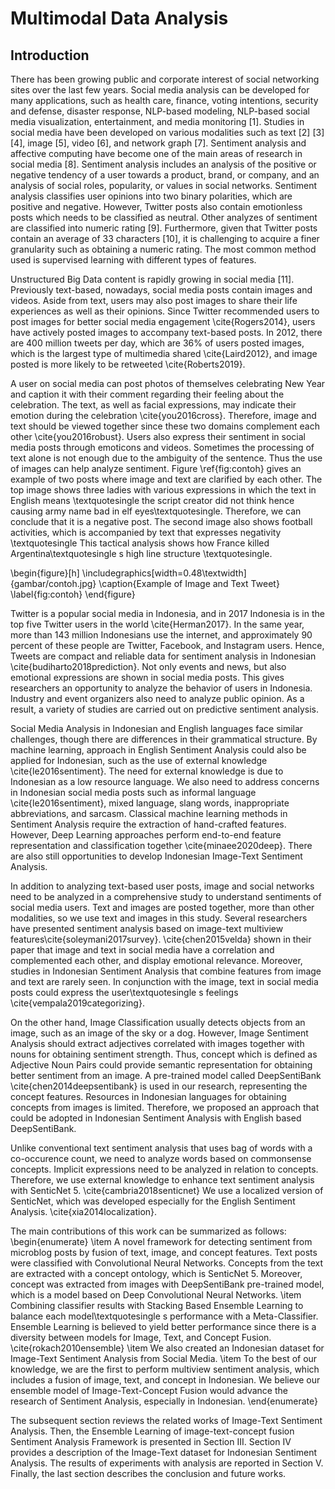 # Multimodal Data Analysis

## Introduction

There has been growing public and corporate interest of social networking sites over the last few years. Social media analysis can be developed for many applications, such as health care, finance, voting intentions, security and defense, disaster response, NLP-based modeling, NLP-based social media visualization, entertainment, and media monitoring [1]. Studies in social media have been developed on various modalities such as text [2] [3] [4], image [5], video [6], and network graph [7]. Sentiment analysis and affective computing have become one of the main areas of research in social media [8]. Sentiment analysis includes an analysis of the positive or negative tendency of a user towards a product, brand, or company, and an analysis of social roles, popularity, or values in social networks. Sentiment analysis classifies user opinions into two binary polarities, which are positive and negative. However, Twitter posts also contain emotionless posts which needs to be classified as neutral. Other analyzes of sentiment are classified into numeric rating [9]. Furthermore, given that Twitter posts contain an average of 33 characters [10], it is challenging to acquire a finer granularity such as obtaining a numeric rating. The most common method used is supervised learning with different types of features.

Unstructured Big Data content is rapidly growing in social media [11]. Previously text-based, nowadays, social media posts contain images and videos. Aside from text, users may also post images to share their life experiences as well as their opinions. Since Twitter recommended users to post images for better social media engagement \cite{Rogers2014}, users have actively posted images to accompany text-based posts. In 2012, there are 400 million tweets per day, which are 36\% of users posted images, which is the largest type of multimedia shared \cite{Laird2012}, and image posted is more likely to be retweeted \cite{Roberts2019}. 

A user on social media can post photos of themselves celebrating New Year and caption it with their comment regarding their feeling about the celebration. The text, as well as facial expressions, may indicate their emotion during the celebration \cite{you2016cross}. Therefore, image and text should be viewed together since these two domains complement each other \cite{you2016robust}. Users also express their sentiment in social media posts through emoticons and videos. Sometimes the processing of text alone is not enough due to the ambiguity of the sentence. Thus the use of images can help analyze sentiment. Figure \ref{fig:contoh} gives an example of two posts where image and text are clarified by each other. The top image shows three ladies with various expressions in which the text in English means \textquotesingle the script creator did not think hence causing army name bad in elf eyes\textquotesingle. Therefore, we can conclude that it is a negative post. The second image also shows football activities, which is accompanied by text that expresses negativity \textquotesingle This tactical analysis shows how France killed Argentina\textquotesingle s high line structure \textquotesingle.

\begin{figure}[h]
	\includegraphics[width=0.48\textwidth]{gambar/contoh.jpg}
	\caption{Example of Image and Text Tweet}
	\label{fig:contoh}
\end{figure}

Twitter is a popular social media in Indonesia, and in 2017 Indonesia is in the top five Twitter users in the world \cite{Herman2017}. In the same year, more than 143 million Indonesians use the internet, and approximately 90 percent of these people are Twitter, Facebook, and Instagram users. Hence, Tweets are compact and reliable data for sentiment analysis in Indonesian \cite{budiharto2018prediction}. Not only events and news, but also emotional expressions are shown in social media posts. This gives researchers an opportunity to analyze the behavior of users in Indonesia. Industry and event organizers also need to analyze public opinion. As a result, a variety of studies are carried out on predictive sentiment analysis.

Social Media Analysis in Indonesian and English languages face similar challenges, though there are differences in their grammatical structure. By machine learning, approach in English Sentiment Analysis could also be applied for Indonesian, such as the use of external knowledge \cite{le2016sentiment}. The need for external knowledge is due to Indonesian as a low resource language. We also need to address concerns in Indonesian social media posts such as informal language \cite{le2016sentiment}, mixed language, slang words, inappropriate abbreviations, and sarcasm. Classical machine learning methods in Sentiment Analysis require the extraction of hand-crafted features. However, Deep Learning approaches perform end-to-end feature representation and classification together \cite{minaee2020deep}. There are also still opportunities to develop Indonesian Image-Text Sentiment Analysis. 

In addition to analyzing text-based user posts, image and social networks need to be analyzed in a comprehensive study to understand sentiments of social media users. Text and images are posted together, more than other modalities, so we use text and images in this study. Several researchers have presented sentiment analysis based on image-text multiview features\cite{soleymani2017survey}. \cite{chen2015velda} shown in their paper that image and text in social media have a correlation and complemented each other, and display emotional relevance.  Moreover, studies in Indonesian Sentiment Analysis that combine features from image and text are rarely seen. In conjunction with the image, text in social media posts could express the user\textquotesingle s feelings \cite{vempala2019categorizing}.

On the other hand, Image Classification usually detects objects from an image, such as an image of the sky or a dog. However, Image Sentiment Analysis should extract adjectives correlated with images together with nouns for obtaining sentiment strength. Thus, concept which is defined as Adjective Noun Pairs could provide semantic representation for obtaining better sentiment from an image. A pre-trained model called DeepSentiBank \cite{chen2014deepsentibank} is used in our research, representing the concept features. Resources in Indonesian languages for obtaining concepts from images is limited. Therefore, we proposed an approach that could be adopted in Indonesian Sentiment Analysis with English based DeepSentiBank.

Unlike conventional text sentiment analysis that uses bag of words with a co-occurence count, we need to analyze words based on commonsense concepts. Implicit expressions need to be analyzed in relation to concepts. Therefore, we use external knowledge to enhance text sentiment analysis with SenticNet 5. \cite{cambria2018senticnet} We use a localized version of SenticNet, which was developed especially for the English Sentiment Analysis. \cite{xia2014localization}.
 
The main contributions of this work can be summarized as follows: 
\begin{enumerate} \item A novel framework for detecting sentiment from microblog posts by fusion of text, image, and concept features. Text posts were classified with Convolutional Neural Networks. Concepts from the text are extracted with a concept ontology, which is SenticNet 5. Moreover, concept was extracted from images with DeepSentiBank pre-trained model, which is a model based on Deep Convolutional Neural Networks. \item Combining classifier results with Stacking Based Ensemble Learning to balance each model\textquotesingle s performance with a Meta-Classifier. Ensemble Learning is believed to yield better performance since there is a diversity between models for Image, Text, and Concept Fusion. \cite{rokach2010ensemble} \item We also created an Indonesian dataset for Image-Text Sentiment Analysis from Social Media. \item To the best of our knowledge, we are the first to perform multiview sentiment analysis, which includes a fusion of image, text, and concept in Indonesian. We believe our ensemble model of Image-Text-Concept Fusion would advance the research of Sentiment Analysis, especially in Indonesian.
\end{enumerate}

The subsequent section reviews the related works of Image-Text Sentiment Analysis. Then, the Ensemble Learning of image-text-concept fusion Sentiment Analysis Framework is presented in Section III. Section IV provides a description of the Image-Text dataset for Indonesian Sentiment Analysis. The results of experiments with analysis are reported in Section V. Finally, the last section describes the conclusion and future works.

